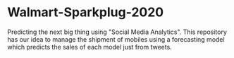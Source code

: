 # Walmart-Sparkplug-2020
Predicting the next big thing using "Social Media Analytics". This repository has our idea to manage the shipment of mobiles using a forecasting model which predicts the sales of each model just from tweets.
